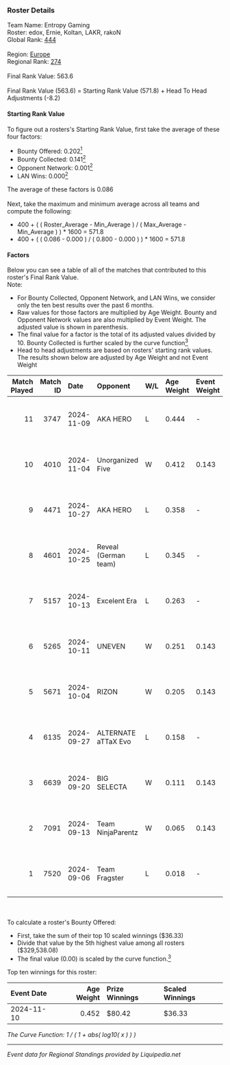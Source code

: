 ### Roster Details<br />
Team Name: Entropy Gaming<br />
Roster: edox, Ernie, Koltan, LAKR, rakoN<br />
Global Rank: [444](../standings_global.md)<br />
<br />
Region: [Europe]( ../standings_europe.md)<br />
Regional Rank: [274]( ../standings_europe.md)<br />
<br />
Final Rank Value:  563.6<br />
<br />
Final Rank Value (563.6) = Starting Rank Value (571.8) + Head To Head Adjustments (-8.2)<br />

#### Starting Rank Value<br />
To figure out a rosters's Starting Rank Value, first take the average of these four factors:<br />
- Bounty Offered: 0.202[<sup>1</sup>](#table2)
- Bounty Collected: 0.141[<sup>2</sup>](#table1)
- Opponent Network: 0.001[<sup>2</sup>](#table1)
- LAN Wins: 0.000[<sup>2</sup>](#table1)

The average of these factors is 0.086<br />
<br />
Next, take the maximum and minimum average across all teams and compute the following:<br />
- 400 + ( ( Roster_Average - Min_Average ) / ( Max_Average - Min_Average ) ) * 1600 = 571.8
- 400 + ( ( 0.086 - 0.000 ) / ( 0.800 - 0.000 ) ) * 1600 = 571.8


#### Factors<br />
Below you can see a table of all of the matches that contributed to this roster's Final Rank Value.<br />
Note:<br />

- For Bounty Collected, Opponent Network, and LAN Wins, we consider only the ten best results over the past 6 months.
- Raw values for those factors are multiplied by Age Weight. Bounty and Opponent Network values are also multiplied by Event Weight. The adjusted value is shown in parenthesis.
- The final value for a factor is the total of its adjusted values divided by 10. Bounty Collected is further scaled by the curve function[<sup>3</sup>](#curveFunction)
- Head to head adjustments are based on rosters' starting rank values. The results shown below are adjusted by Age Weight and not Event Weight
<span id="table1"></span><br />


| Match Played | Match ID | Date       | Opponent             | W/L | Age Weight | Event Weight | Bounty Collected | Opponent Network | LAN Wins  | H2H Adj. | Roster                           |
| -: | -: | :- | :- | :- | :- | :- | :- | :- | :- | -: | :- |
|           11 |     3747 | 2024-11-09 | AKA HERO             | L   | 0.444      | -            | -                | -                | -         |    -6.70 | edox, Ernie, Koltan, LAKR, rakoN |
|           10 |     4010 | 2024-11-04 | Unorganized Five     | W   | 0.412      | 0.143        | 0.000 (0.000)    | 0.066 (0.004)    | 0 (0.000) |     6.76 | edox, Ernie, Koltan, LAKR, rakoN |
|            9 |     4471 | 2024-10-27 | AKA HERO             | L   | 0.358      | -            | -                | -                | -         |    -5.17 | edox, Ernie, Koltan, LAKR, rakoN |
|            8 |     4601 | 2024-10-25 | Reveal (German team) | L   | 0.345      | -            | -                | -                | -         |    -4.35 | edox, Ernie, Koltan, LAKR, rakoN |
|            7 |     5157 | 2024-10-13 | Excelent Era         | L   | 0.263      | -            | -                | -                | -         |    -3.60 | Ernie, Koltan, LAKR, Neru, rakoN |
|            6 |     5265 | 2024-10-11 | UNEVEN               | W   | 0.251      | 0.143        | 0.000 (0.000)    | 0.008 (0.000)    | 0 (0.000) |     2.80 | edox, Ernie, Koltan, LAKR, rakoN |
|            5 |     5671 | 2024-10-04 | RIZON                | W   | 0.205      | 0.143        | 0.000 (0.000)    | 0.000 (0.000)    | 0 (0.000) |     1.77 | edox, Ernie, Koltan, LAKR, rakoN |
|            4 |     6135 | 2024-09-27 | ALTERNATE aTTaX Evo  | L   | 0.158      | -            | -                | -                | -         |    -2.20 | edox, Ernie, Koltan, LAKR, rakoN |
|            3 |     6639 | 2024-09-20 | BIG SELECTA          | W   | 0.111      | 0.143        | 0.000 (0.000)    | 0.048 (0.001)    | 0 (0.000) |     1.73 | edox, Ernie, Koltan, LAKR, rakoN |
|            2 |     7091 | 2024-09-13 | Team NinjaParentz    | W   | 0.065      | 0.143        | 0.000 (0.000)    | 0.035 (0.000)    | 0 (0.000) |     1.01 | edox, Ernie, Koltan, LAKR, rakoN |
|            1 |     7520 | 2024-09-06 | Team Fragster        | L   | 0.018      | -            | -                | -                | -         |    -0.26 | edox, Ernie, Koltan, LAKR, rakoN |

<br />
<span id="table2"></span><br />
To calculate a roster's Bounty Offered:<br />

- First, take the sum of their top 10 scaled winnings ($36.33)
- Divide that value by the 5th highest value among all rosters ($329,538.08)
- The final value (0.00) is scaled by the curve function.[<sup>3</sup>](#curveFunction)

Top ten winnings for this roster:<br />

| Event Date | Age Weight | Prize Winnings | Scaled Winnings |
| :- | -: | :- | :- |
| 2024-11-10 |      0.452 | $80.42         | $36.33          |


<span id="curveFunction"></span>_The Curve Function: 1 / ( 1 + abs( log10( x ) ) )_<br />

---
_Event data for Regional Standings provided by Liquipedia.net_<br />
